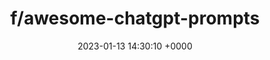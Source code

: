 ---
title: "f/awesome-chatgpt-prompts"
link: "https://github.com/f/awesome-chatgpt-prompts"
date: "2023-01-13 14:30:10 +0000"
description: "This repo includes ChatGPT prompt curation to use ChatGPT better."
category: "github"
---